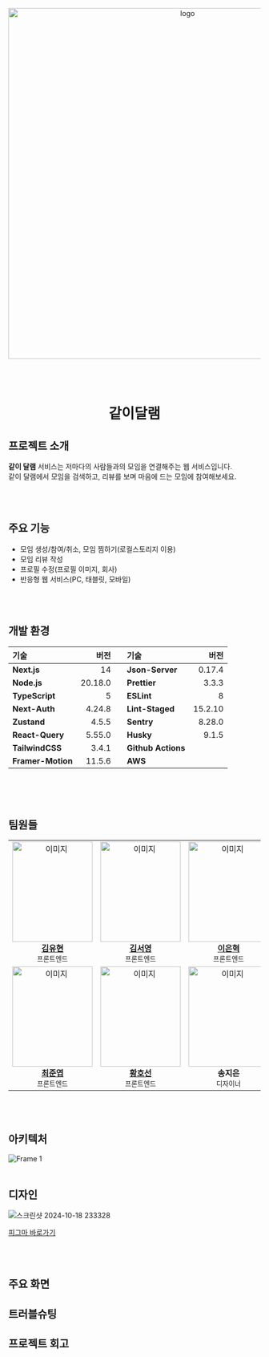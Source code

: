 
<p align="center"><img align="center" src="https://github.com/user-attachments/assets/1090f489-cc62-4b2d-9fde-a6b9cad52c63" alt="logo" width="700" height="auto"></p>
<br/>
<br/>


<h1 align="center">같이달램</h1>

## 프로젝트 소개

**같이 달램** 서비스는 저마다의 사람들과의 모임을 연결해주는 웹 서비스입니다.</br>
같이 달램에서 모임을 검색하고, 리뷰를 보며 마음에 드는 모임에 참여해보세요.

<br/>
<br/>

## 주요 기능

- 모임 생성/참여/취소, 모임 찜하기(로컬스토리지 이용)
- 모임 리뷰 작성
- 프로필 수정(프로필 이미지, 회사)
- 반응형 웹 서비스(PC, 태블릿, 모바일)

<br/>
<br/>

## 개발 환경

| 기술              |    버전 |     | 기술               |    버전 |
| :---------------- | ------: | --- | :----------------- | ------: |
| **Next.js**       |      14 |     | **Json-Server**    |  0.17.4 |
| **Node.js**       | 20.18.0 |     | **Prettier**       |   3.3.3 |
| **TypeScript**    |       5 |     | **ESLint**         |       8 |
| **Next-Auth**     |  4.24.8 |     | **Lint-Staged**    | 15.2.10 |
| **Zustand**       |   4.5.5 |     | **Sentry**         |  8.28.0 |
| **React-Query**   |  5.55.0 |     | **Husky**          |   9.1.5 |
| **TailwindCSS**   |   3.4.1 |     | **Github Actions** |         |
| **Framer-Motion** |  11.5.6 |     | **AWS**            |         |

</br>
<br/>
<br/>

## 팀원들

<table>
<tr>
<td align="center"><img src="https://github.com/user-attachments/assets/730671d2-8561-4571-b74e-7ad9a9a7f7c8" width="160" height="200" alt="이미지"><br /><b><a href="https://github.com/SeanKim05">김유현</a></b><br />
<sub>프론트엔드</sub>
</td>
<td align="center"><img src="https://github.com/user-attachments/assets/d815e712-dc59-4a72-bd93-165bbec2d237" width="160" height="200"  alt="이미지"><br /><b><a href="https://github.com/srp0114">김서영</a></b><br />
<sub>프론트엔드</sub>
</td>
<td align="center"><img src="https://github.com/user-attachments/assets/0df18a1d-e2ca-4331-b5d7-e2cfc7725b25" width="160" height="200"  alt="이미지"><br /><b><a href="https://github.com/itmakesmesoft">이은혁</a></b><br />
<sub>프론트엔드</sub>
</td>
</tr>
<tr>
<td align="center"><img src="https://github.com/user-attachments/assets/2eb595f9-d658-48ae-8dbc-b9dfdedf78e0" width="160" height="200"  alt="이미지"><br /><b><a href="https://github.com/yup299">최준엽</a></b><br />
<sub>프론트엔드</sub>
</td>
<td align="center"><img src="https://github.com/user-attachments/assets/4c03efd4-ff22-4666-a775-7595c9f5aa22" width="160" height="200"  alt="이미지"><br /><b><a href="https://github.com/HOSEONH">황호선</a></b><br />
<sub>프론트엔드</sub>
</td>
<td align="center"><img src="" width="160" height="200"  alt="이미지"><br /><b>송지은</b><br />
<sub>디자이너</sub>
</td>
</tr>
</table>

<br/>
<br/>

## 아키텍처
![Frame 1](https://github.com/user-attachments/assets/f97e883f-ba17-4e63-8f77-77844f693562)
<br/>
<br/>

## 디자인
![스크린샷 2024-10-18 233328](https://github.com/user-attachments/assets/c00cb4ca-6710-49db-96ef-e89d4db3be7d)

[피그마 바로가기](https://www.figma.com/proto/KKYmxFDSzi0zJ77fmq1D28/%EA%B0%99%EC%9D%B4%EB%8B%AC%EB%9E%A8-%EC%88%98%EC%A0%95?node-id=808-23821&t=IEm163RuqDpsuDmI-1)

<br/>
<br/>

## 주요 화면

## 트러블슈팅

## 프로젝트 회고
